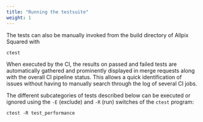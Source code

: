 ```yaml
---
title: "Running the testsuite"
weight: 1
---
```


The tests can also be manually invoked from the build directory of
Allpix Squared with
```sh
ctest
```

When executed by the CI, the results on passed and failed tests are
automatically gathered and prominently displayed in merge requests along
with the overall CI pipeline status. This allows a quick identification
of issues without having to manually search through the log of several
CI jobs.

The different subcategories of tests described below can be executed or
ignored using the `-E` (exclude) and `-R` (run) switches of the `ctest`
program:
```
ctest -R test_performance
```
